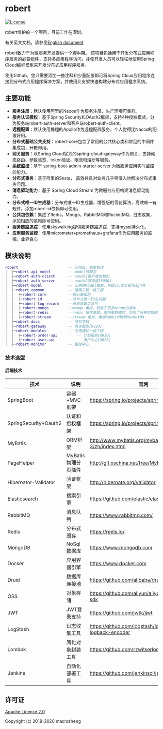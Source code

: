 # robert

[![License](https://img.shields.io/badge/license-Apache%202-4EB1BA.svg)](https://www.apache.org/licenses/LICENSE-2.0.html)

robert维护的一个项目，目前工作在深圳。

有关英文文档，请参见[English document](https://github.com/yulo2020/robert/blob/master/README-en.md)

robert致力于为微服务开发提供一个脚手架。 该项目包括用于开发分布式应用程序服务的必要组件，支持多应用程序访问，并使开发人员可以轻松地使用Spring Cloud编程模型来开发分布式应用程序服务。

使用Github，您只需要添加一些注释和少量配置即可将Spring Cloud应用程序连接到分布式应用程序解决方案，并使用此支架快速构建分布式应用程序系统。

## 主要功能
* **服务注册**：默认使用阿里的Nacos作为服务注册，生产环境可集群。
* **服务认证授权**：基于Spring Security和OAuth2框架，支持4种授权模式，分为服务端robert-auth-server和客户端robert-auth-client。
* **远程配置**：默认使用携程的Apollo作为远程配置服务，个人觉得比Nacos的配置好用。
* **分布式基础公共支持**：robert-core包含了常用的公共核心类和常见的中间件集成包，开箱即用。
* **网关服务**：以Spring Cloud官方的spring-cloud-gateway作为网关，支持动态路由、参数验签、token验证、限流和熔断等服务。
* **系统监控**：基于 spring-boot-admin-starter-server 为微服务应用实时监控的能力。
* **分布式事务**：基于阿里的Seata， 高效并且对业务几乎零侵入地解决分布式事务问题。
* **消息驱动能力**：基于 Spring Cloud Stream 为微服务应用构建消息驱动能力。
* **分布式唯一ID生成器**：分布式唯一ID生成器，增强版的雪花算法，高效唯一有规律，添加robert-id依赖即可使用。
* **公共包依赖**：集成了Redis，Mongo，RabbitMQ和RocketMQ，日志收集，添加相应的依赖即可使用。
* **服务链路追踪**：使用skywalking提供服务链路追踪，支持mysql持久化。
* **应用服务监控**：使用micrometer+prometheus+grafana作为应用服务的监控。业界良心



## 模块说明
```lua
robert                       -- 父项目，依赖管理
│  ├─robert-api-model        -- model依赖包
│  ├─robert-auth-client      -- oauth2客户端依赖包
│  ├─robert-auth-server      -- oauth2服务端[8050]
│  ├─robert-model            -- 公共的model依赖，包括vo,dto和feign等
│  ├─robert-common           -- 通用工程一级工程
│  │  ├─robert-core          --核心基础包
│  │  ├─robert-id            --分布式唯一ID生成器
│  │  ├─robert-log-record    --日志收集工具包
│  │  ├─robert-mongo         --mongo 集成，封装了很多mongo的操作
│  │  ├─robert-redis         --redis 操作集成，支持集群模式，包括了分布式锁的封装
│  │  ├─robert-stream        --stream 集成，集成RabbitMQ和RocketMQ
│  ├─robert-docs             -- 项目文档
│  ├─robert-gateway          -- 网关服务[9020]
│  ├─robert-modules          -- 业务模块一级工程
│  │  ├─robert-order-api         -- 订单服务[8030]
│  │  ├─robert-user-api          -- 用户中心[8020]
│  ├─robert-monitor          -- 监控中心

```

### 技术选型

#### 后端技术

| 技术                   | 说明                | 官网                                                 |
| --------------------   | -------------------| ---------------------------------------------------- |
| SpringBoot             | 容器+MVC框架        | https://spring.io/projects/spring-boot               |
| SpringSecurity+Oauth2  | 认证和授权框架       | https://spring.io/projects/spring-security           |
| MyBatis                | ORM框架             | http://www.mybatis.org/mybatis-3/zh/index.html       |         |
| PageHelper             | MyBatis物理分页插件  | http://git.oschina.net/free/Mybatis_PageHelper       |          |
| Hibernator-Validator   | 验证框架            | http://hibernate.org/validator                       |
| Elasticsearch          | 搜索引擎            | https://github.com/elastic/elasticsearch             |
| RabbitMQ               | 消息队列            | https://www.rabbitmq.com/                            |
| Redis                  | 分布式缓存          | https://redis.io/                                    |
| MongoDB                | NoSql数据库         | https://www.mongodb.com                              |
| Docker                 | 应用容器引擎        | https://www.docker.com                               |
| Druid                  | 数据库连接池         | https://github.com/alibaba/druid                     |
| OSS                    | 对象存储            | https://github.com/aliyun/aliyun-oss-java-sdk        |                    |
| JWT                    | JWT登录支持         | https://github.com/jwtk/jjwt                         |
| LogStash               | 日志收集工具        | https://github.com/logstash/logstash-logback-encoder |
| Lombok                 | 简化对象封装工具    | https://github.com/rzwitserloot/lombok               |
| Jenkins                | 自动化部署工具      | https://github.com/jenkinsci/jenkins




## 许可证

[Apache License 2.0](https://github.com/yulo2020/robert/blob/master/LICENSE)

Copyright (c) 2018-2020 macrozheng





